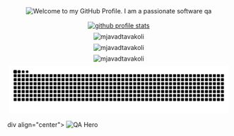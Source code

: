<p align='center' style='margin: 16px 4px 8px;'>
    <img src="https://readme-typing-svg.herokuapp.com?font=Fira+Code&pause=1000&color=54A6FF&center=true&vCenter=true&multiline=true&width=710&height=70&lines=Welcome+to+my+GitHub+Profile;I+am+a+Software+Quality+Assurance+" alt="Welcome to my GitHub Profile. I am a passionate  software qa" />
</p>





<p align="center" style='margin: 16px 4px 8px;'>
    <a href="https://github.com/ryo-ma/github-profile-trophy">
        <img src="https://github-profile-trophy.vercel.app/?username=mjavadtavakoli&theme=gruvbox&column=7&margin-w=2&margin-h=2&no-bg=true&no-frame=true" alt="github profile stats" />
    </a>
</p>



        






<p align="center" style='margin: 8px 4px;'>
    <img src="https://github-readme-stats.vercel.app/api/top-langs?username=mjavadtavakoli&show_icons=true&locale=en&layout=compact&theme=gruvbox&langs_count=10" alt="mjavadtavakoli" />
</p>

<p align="center" style='margin: 8px 4px;'>
    <img src="https://github-readme-stats.vercel.app/api?username=mjavadtavakoli&show_icons=true&locale=en&theme=gruvbox" alt="mjavadtavakoli" />
</p>

<p align="center" style='margin: 8px 4px;'>
    <img src="https://github-readme-streak-stats.herokuapp.com/?user=mjavadtavakoli&theme=gruvbox" alt="mjavadtavakoli" />
</p>





<p align="center" style='margin: 8px 4px;'>
    <img src="https://github.com/UtkarshPathrabe/UtkarshPathrabe/blob/output/github-contribution-grid-snake-dark.svg" alt="utkarsh pathrabe stats snake" />
</p>

div align="center">
<img src="https://i.imgur.com/tVUW5cF.png" alt="QA Hero" width="600">
</div>

 
